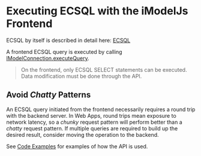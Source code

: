 # Executing ECSQL with the iModelJs Frontend

ECSQL by itself is described in detail here: [ECSQL](../ECSQL)

A frontend ECSQL query is executed by calling [IModelConnection.executeQuery]($imodeljs-frontend).

> On the frontend, only ECSQL SELECT statements can be executed. Data modification must be done through the API.

## Avoid *Chatty* Patterns

An ECSQL query initiated from the frontend necessarily requires a round trip with the backend server.
In Web Apps, round trips mean exposure to network latency, so a *chunky* request pattern will perform better than a *chatty* request pattern.
If multiple queries are required to build up the desired result, consider moving the operation to the backend.

See [Code Examples](./ECSQLCodeExamples) for examples of how the API is used.